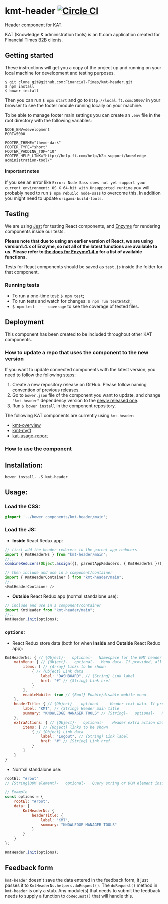 # kmt-header [![Circle CI](https://circleci.com/gh/Financial-Times/kmt-header.svg?style=svg)](https://circleci.com/gh/Financial-Times/kmt-header)

Header component for KAT.

KAT (Knowledge & administration tools) is an ft.com application created for Financial Times B2B clients.

## Getting started
These instructions will get you a copy of the project up and running on your local machine for development and testing purposes.

```
$ git clone git@github.com:Financial-Times/kmt-header.git
$ npm install
$ bower install
```

Then you can run `$ npm start` and go to `http://local.ft.com:5000/` in your browser to see the footer module running locally on your machine.

To be able to manage footer main settings you can create an `.env` file in the root directory with the following variables:

```
NODE_ENV=development
PORT=5000

FOOTER_THEME="theme-dark"
FOOTER_TYPE="short"
FOOTER_PADDING_TOP="10"
FOOTER_HELP_LINK="http://help.ft.com/help/b2b-support/knowledge-administration-tool/"
```

#### Important notes
If you see an error like `Error: Node Sass does not yet support your current environment: OS X 64-bit with Unsupported runtime` you will probably need to run `$ npm rebuild node-sass` to overcome this. In addition you might need to update `origami-build-tools`.

## Testing
We are using [Jest](https://facebook.github.io/jest/) for testing React components, and [Enzyme](http://airbnb.io/enzyme/) for rendering components inside our tests.

**Please note that due to using an earlier version of React, we are using version1.4.x of Enzyme, so not all of the latest functions are available to us. Please refer to [the docs for Enzyme1.4.x](https://github.com/airbnb/enzyme/tree/442147f669abace1eeae08040885893894ae0505/docs) for a list of available functions.**

Tests for React components should be saved as `test.js` inside the folder for that component.

### Running tests
-   To run a one-time test: `$ npm test`;
-   To run tests and watch for changes: `$ npm run testWatch`;
-   `$ npm test- -- -coverage` to see the coverage of tested files.

## Deployment
This component has been created to be included throughout other KAT components.

### How to update a repo that uses the component to the new version
If you want to update connected components with the latest version, you need to follow the following steps:
1. Create a new repository release on GitHub. Please follow naming convention of previous releases.
2. Go to `bower.json` file of the component you want to update, and change `"kmt-header"` dependency version to the [newly released one](https://github.com/Financial-Times/kmt-header/releases).
3. Run `$ bower install` in the component repository.

The following KAT components are currently using `kmt-header`:
-   [kmt-overview](https://github.com/Financial-Times/kmt-overview)
-   [kmt-myft](https://github.com/Financial-Times/kmt-myft)
-   [kat-usage-report](https://github.com/Financial-Times/kat-usage-report)

### How to use the component

## Installation:
```
bower install- -S kmt-header
```

## Usage:
### Load the CSS:
```scss
@import '../bower_components/kmt-header/main';
```

### Load the JS:
* **Inside** React Redux app:
```js
// first add the header reducers to the parent app reducers
import { KmtHeaderNs } from "kmt-header/main";
//...
combineReducers(Object.assign({}, parentAppReducers, { KmtHeaderNs }));
```
```js
// then include and use in a component/container
import { KmtHeaderContainer } from "kmt-header/main";
//...
<KmtHeaderContainer />
```

* **Outside** React Redux app (normal standalone use):
```js
// include and use in a component/container
import KmtHeader from "kmt-header/main";
//...
KmtHeader.init(options);
```

### `options`:
* React Redux store data (both for when **Inside** and **Outside** React Redux app):
```js
KmtHeaderNs: { // {Object}-   optional-   Namespace for the KMT header React Redux store-   if store data is provided it needs to be wrapped inside this object
	mainMenu: { // {Object}-   optional-   Menu data. If provided, all the child elements are required
		items: [ // {Array} Links to be shown
			{ // {Object} Link data
				label: "DASHBOARD", // {String} Link label
				href: "#" // {String} Link href
			}
		],
		enableMobile: true // {Bool} Enable/disable mobile menu
	},
	headerTitle: { // {Object}-   optional-    Header text data. If provided, all the child elements are required
		label: "KMT", // {String} Header main title
		summary: "KNOWLEDGE MANAGER TOOLS" // {String}-   optional-   Header summary
	},
	extraActions: { // {Object}-   optional-    Header extra action data. If provided, all the child elements are required
		items: [ // {Object} links to be shown
			{ // {Object} Link data
				label: "Logout", // {String} Link label
				href: "#" // {String} Link href
			}
		]
	}
}
```

* Normal standalone use:

```js
rootEl: "#root"
// {String|DOM element}-   optional-   Query string or DOM element inside which the KMT Header will be placed.
```

```js
// Example
const options = {
	rootEl: "#root",
	data: {
		KmtHeaderNs: {
			headerTitle: {
				label: "KMT",
				summary: "KNOWLEDGE MANAGER TOOLS"
			}
		}
	}
};

KmtHeader.init(options);
```

## Feedback form
`kmt-header` doesn't save the data entered in the feedback form, it just passes it to `KmtHeaderNs.helpers.doRequest()`. The `doRequest()` method in `kmt-header` is only a stub. Any module(s) that needs to submit the feedback needs to supply a function to `doRequest()` that will handle this.
